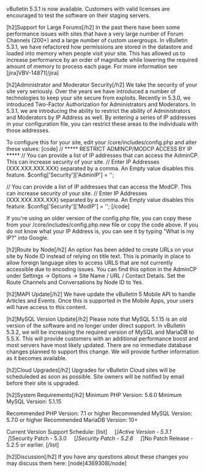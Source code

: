 vBulletin 5.3.1 is now available. Customers with valid licenses are encouraged to test the software on their staging servers. 

[h2]Support for Large Forums[/h2]
In the past there have been some performance issues with sites that have a very large number of Forum Channels (200+) and a large number of custom usergroups. In vBulletin 5.3.1, we have refactored how permissions are stored in the datastore and loaded into memory when people visit your site. This has allowed us to increase performance by an order of magnitude while lowering the required amount of memory to process each page. For more information see [jira]VBV-14871[/jira]

[h2]Administrator and Moderator Security[/h2]
We take the security of your site very seriously. Over the years we have introduced a number of technologies to keep your site secure from exploits. Recently in 5.3.0, we introduced Two-Factor Authorization for Administrators and Moderators. In 5.3.1, we are introducing the ability to restrict the ability of Administrators and Moderators by IP Address as well. By entering a series of IP addresses in your configuration file, you can restrict these areas to the individuals with those addresses.

To configure this for your site, edit your /core/includes/config.php and alter these values:
[code]
//  ***** RESTRICT ADMINCP/MODCP ACCESS BY IP *****
//  You can provide a list of IP addresses that can access the AdminCP. This can increase security of your site.
//  Enter IP Addresses (XXX.XXX.XXX.XXX) separated by a comma. An Empty value disables this feature.
$config['Security']['AdminIP'] = '';

//  You can provide a list of IP addresses that can access the ModCP. This can increase security of your site.
//  Enter IP Addresses (XXX.XXX.XXX.XXX) separated by a comma. An Empty value disables this feature.
$config['Security']['ModIP'] = '';
[/code]

If you're using an older version of the config.php file, you can copy these from your /core/includes/config.php.new file or copy the code above. If you do not know what your IP Address is, you can see it by typing "What is my IP?" into Google.

[h2]Route by Node[/h2]
An option has been added to create URLs on your site by Node ID instead of relying on title text. This is primarily in place to allow foreign language sites to access URLS that are not currently accessible due to encoding issues. You can find this option in the AdminCP under Settings -> Options -> Site Name / URL / Contact Details. Set the Route Channels and Conversations by Node ID to Yes.


[h2]MAPI Update[/h2]
We have update the vBulletin 5 Mobile API to handle Articles and Events. Once this is supported in the Mobile Apps, your users will have access to this content.

[h2]MySQL Version Update[/h2]
Please note that MySQL 5.1.15 is an old version of the software and no longer under direct support. In vBulletin 5.3.2, we will be increasing the required version of MySQL and MariaDB to 5.5.X. This will provide customers with an additional performance boost and most servers have most likely updated. There are no immediate database changes planned to support this change. We will provide further information as it becomes available.

[h2]Cloud Upgrades[/h2]
Upgrades for vBulletin Cloud sites will be scheduleded as soon as possible. Site owners will be notified by email before their site is upgraded.

[h2]System Requirements[/h2]
Minimum PHP Version: 5.6.0
Minimum MySQL Version: 5.1.15

Recommended PHP Version: 7.1 or higher
Recommended MySQL Version: 5.7.0 or higher
Recommended MariaDB Version: 10+

Current Version Support Schedule:
[list]
    [*]Active Version - 5.3.1
    [*]Security Patch - 5.3.0
    [*]Security Patch - 5.2.6
    [*]No Patch Release - 5.2.5 or earlier.
[/list]

[h2]Discussion[/h2]
If you have any questions about these changes you may discuss them here: [node]4369308[/node]